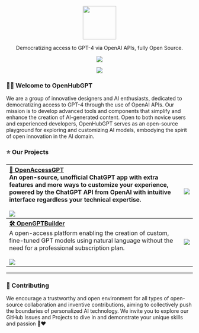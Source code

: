
<a name="readme-top"></a>

<div align="center">

<picture>
  <source media="(prefers-color-scheme: dark)" srcset="https://avatars.githubusercontent.com/u/129975981?s=200&v=4">
  <img height="90" src="https://avatars.githubusercontent.com/u/129975981?s=200&v=4">
</picture>

Democratizing access to GPT-4 via OpenAI APIs, fully Open Source.

[![][github-star]][github-link]



![](https://raw.githubusercontent.com/andreasbm/readme/master/assets/lines/rainbow.png)

</div>

### 👋🏻 Welcome to OpenHubGPT

We are a group of innovative designers and AI enthusiasts, dedicated to democratizing access to GPT-4 through the use of OpenAI APIs. Our mission is to develop advanced tools and components that simplify and enhance the creation of AI-generated content. 
Open to both novice users and experienced developers, OpenHubGPT serves as an open-source playground for exploring and customizing AI models, embodying the spirit of open innovation in the AI domain.

### ⭐️ Our Projects

| [**🤖 OpenAccessGPT**][open-access-gpt-github]<br/>An open-source, unofficial ChatGPT app with extra features and more ways to customize your experience, powered by the ChatGPT API from OpenAI with intuitive interface regardless your technical expertise.<br/><br/>[![][open-access-gpt-shield]][open-access-gpt-github] | [![][open-access-gpt-cover]][open-access-gpt-github] |
| :----------------------------------------------------------------------------------------------------------------------------------------------------------------------------------------------------------------------------------- | :---------------------------------------------------- |
| [**🛠️ OpenGPTBuilder**][open-gpt-builder-github]<br/>A open-access platform enabling the creation of custom, fine-tuned GPT models using natural language without the need for a professional subscription plan.<br/><br/>[![][open-gpt-builder-shield]][open-gpt-builder-github] | [![][open-gpt-builder-cover]][open-gpt-builder-github] |

---


### 🤝 Contributing

We encourage a trustworthy and open environment for all types of open-source collaboration and inventive contributions, aiming to collectively push the boundaries of personalized AI technology. We invite you to explore our GitHub Issues and Projects to dive in and demonstrate your unique skills and passion 🤝❤️



<!-- LINK GROUP -->


[github-link]: https://github.com/openhubgpt
[github-star]: https://img.shields.io/github/stars/openhubgpt?color=ffcb47&labelColor=black&style=flat-square&logo=github

[open-access-gpt-cover]: https://opengptbuilder.org/wp-content/uploads/2024/01/Cover-OpenAccessGPT.png
[open-access-gpt-github]: https://github.com/openhubgpt/open-access-gpt
[open-access-gpt-shield]: https://img.shields.io/github/stars/openhubgpt/open-access-gpt?color=ffcb47&labelColor=black&style=flat-square&logo=github


[open-gpt-builder-cover]: https://opengptbuilder.org/wp-content/uploads/2024/01/Cover-OpenGPTBuilder.png
[open-gpt-builder-github]:https://github.com/diegopizzocaro/chat-with-gpt
[open-gpt-builder-shield]: https://img.shields.io/github/stars/diegopizzocaro/chat-with-gpt?style=flat-square&labelColor=black&color=ffcb47logo=github




[open-access-gpt]: https://github.com/openhubgpt/open-access-gpt
